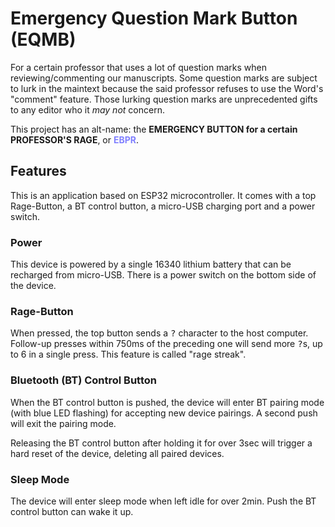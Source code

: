 # Emergency Question Mark Button (EQMB)

For a certain professor that uses a lot of question marks when reviewing/commenting our manuscripts.
Some question marks are subject to lurk in the maintext because the said professor refuses to use the Word's "comment" feature. Those lurking question marks are unprecedented gifts to any editor who it *may not* concern.

This project has an alt-name: the <b>EMERGENCY BUTTON for a certain PROFESSOR'S RAGE</b>, or <b><font color="#8080ff">EBPR</font></b>.

## Features

This is an application based on ESP32 microcontroller. It comes with a top Rage-Button, a BT control button, a micro-USB charging port and a power switch.

### Power

This device is powered by a single 16340 lithium battery that can be recharged from micro-USB. There is a power switch on the bottom side of the device.

### Rage-Button

When pressed, the top button sends a <kbd>?</kbd> character to the host computer. Follow-up presses within 750ms of the preceding one will send more <kbd>?</kbd>s, up to 6 in a single press. This feature is called "rage streak".

### Bluetooth (BT) Control Button

When the BT control button is pushed, the device will enter BT pairing mode (with blue LED flashing) for accepting new device pairings. A second push will exit the pairing mode.

Releasing the BT control button after holding it for over 3sec will trigger a hard reset of the device, deleting all paired devices.

### Sleep Mode

The device will enter sleep mode when left idle for over 2min. Push the BT control button can wake it up.
